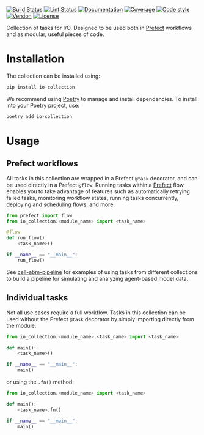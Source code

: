 [![Build Status](https://allen-cell-animated.github.io/io-collection/_badges/build.svg)](https://github.com/allen-cell-animated/io-collection/actions?query=workflow%3Abuild)
[![Lint Status](https://allen-cell-animated.github.io/io-collection/_badges/lint.svg)](https://github.com/allen-cell-animated/io-collection/actions?query=workflow%3Alint)
[![Documentation](https://allen-cell-animated.github.io/io-collection/_badges/documentation.svg)](https://allen-cell-animated.github.io/io-collection/)
[![Coverage](https://allen-cell-animated.github.io/io-collection/_badges/coverage.svg)](https://allen-cell-animated.github.io/io-collection/_coverage/)
[![Code style](https://allen-cell-animated.github.io/io-collection/_badges/style.svg)](https://github.com/psf/black)
[![Version](https://allen-cell-animated.github.io/io-collection/_badges/version.svg)](https://pypi.org/project/io-collection/)
[![License](https://allen-cell-animated.github.io/io-collection/_badges/license.svg)](https://github.com/allen-cell-animated/io-collection/blob/main/LICENSE)

Collection of tasks for I/O.
Designed to be used both in [Prefect](https://docs.prefect.io/latest/) workflows and as modular, useful pieces of code.

# Installation

The collection can be installed using:

```bash
pip install io-collection
```

We recommend using [Poetry](https://python-poetry.org/) to manage and install dependencies.
To install into your Poetry project, use:

```bash
poetry add io-collection
```

# Usage

## Prefect workflows

All tasks in this collection are wrapped in a Prefect `@task` decorator, and can be used directly in a Prefect `@flow`.
Running tasks within a [Prefect](https://docs.prefect.io/latest/) flow enables you to take advantage of features such as automatically retrying failed tasks, monitoring workflow states, running tasks concurrently, deploying and scheduling flows, and more.

```python
from prefect import flow
from io_collection.<module_name> import <task_name>

@flow
def run_flow():
    <task_name>()

if __name__ == "__main__":
    run_flow()
```

See [cell-abm-pipeline](https://github.com/allen-cell-animated/cell-abm-pipeline) for examples of using tasks from different collections to build a pipeline for simulating and analyzing agent-based model data.

## Individual tasks

Not all use cases require a full workflow.
Tasks in this collection can be used without the Prefect `@task` decorator by simply importing directly from the module:

```python
from io_collection.<module_name>.<task_name> import <task_name>

def main():
    <task_name>()

if __name__ == "__main__":
    main()
```

or using the `.fn()` method:

```python
from io_collection.<module_name> import <task_name>

def main():
    <task_name>.fn()

if __name__ == "__main__":
    main()
```
